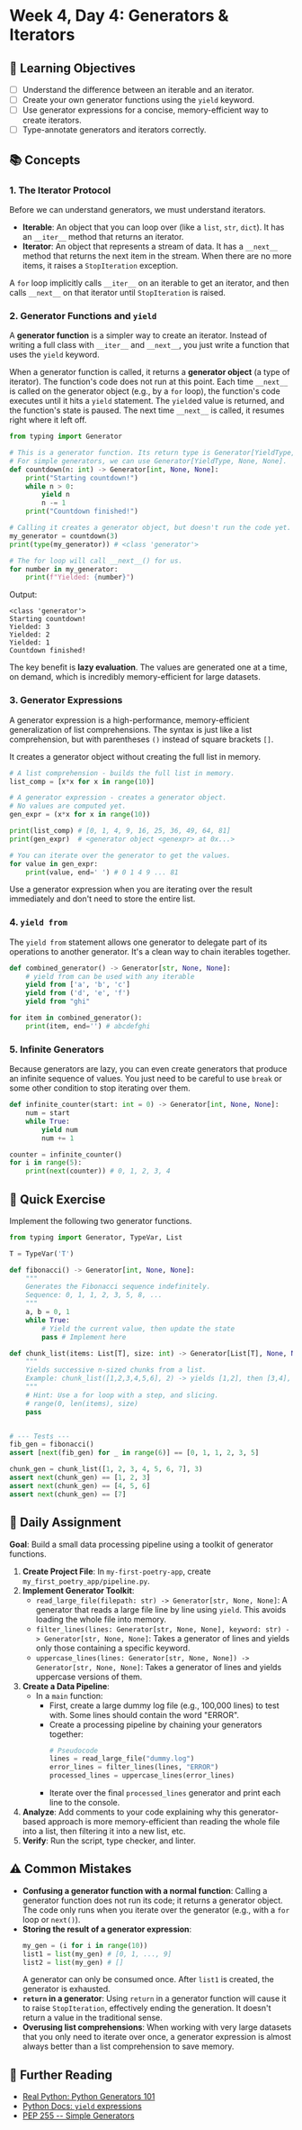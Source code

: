 # Week 4, Day 4: Generators & Iterators

## 🎯 Learning Objectives

- [ ] Understand the difference between an iterable and an iterator.
- [ ] Create your own generator functions using the `yield` keyword.
- [ ] Use generator expressions for a concise, memory-efficient way to create iterators.
- [ ] Type-annotate generators and iterators correctly.

## 📚 Concepts

### 1. The Iterator Protocol

Before we can understand generators, we must understand iterators.

- **Iterable**: An object that you can loop over (like a `list`, `str`, `dict`). It has an `__iter__` method that returns an iterator.
- **Iterator**: An object that represents a stream of data. It has a `__next__` method that returns the next item in the stream. When there are no more items, it raises a `StopIteration` exception.

A `for` loop implicitly calls `__iter__` on an iterable to get an iterator, and then calls `__next__` on that iterator until `StopIteration` is raised.

### 2. Generator Functions and `yield`

A **generator function** is a simpler way to create an iterator. Instead of writing a full class with `__iter__` and `__next__`, you just write a function that uses the `yield` keyword.

When a generator function is called, it returns a **generator object** (a type of iterator). The function's code does not run at this point. Each time `__next__` is called on the generator object (e.g., by a `for` loop), the function's code executes until it hits a `yield` statement. The `yield`ed value is returned, and the function's state is paused. The next time `__next__` is called, it resumes right where it left off.

```python
from typing import Generator

# This is a generator function. Its return type is Generator[YieldType, SendType, ReturnType]
# For simple generators, we can use Generator[YieldType, None, None].
def countdown(n: int) -> Generator[int, None, None]:
    print("Starting countdown!")
    while n > 0:
        yield n
        n -= 1
    print("Countdown finished!")

# Calling it creates a generator object, but doesn't run the code yet.
my_generator = countdown(3)
print(type(my_generator)) # <class 'generator'>

# The for loop will call __next__() for us.
for number in my_generator:
    print(f"Yielded: {number}")
```

Output:

```
<class 'generator'>
Starting countdown!
Yielded: 3
Yielded: 2
Yielded: 1
Countdown finished!
```

The key benefit is **lazy evaluation**. The values are generated one at a time, on demand, which is incredibly memory-efficient for large datasets.

### 3. Generator Expressions

A generator expression is a high-performance, memory-efficient generalization of list comprehensions. The syntax is just like a list comprehension, but with parentheses `()` instead of square brackets `[]`.

It creates a generator object without creating the full list in memory.

```python
# A list comprehension - builds the full list in memory.
list_comp = [x*x for x in range(10)]

# A generator expression - creates a generator object.
# No values are computed yet.
gen_expr = (x*x for x in range(10))

print(list_comp) # [0, 1, 4, 9, 16, 25, 36, 49, 64, 81]
print(gen_expr)  # <generator object <genexpr> at 0x...>

# You can iterate over the generator to get the values.
for value in gen_expr:
    print(value, end=' ') # 0 1 4 9 ... 81
```

Use a generator expression when you are iterating over the result immediately and don't need to store the entire list.

### 4. `yield from`

The `yield from` statement allows one generator to delegate part of its operations to another generator. It's a clean way to chain iterables together.

```python
def combined_generator() -> Generator[str, None, None]:
    # yield from can be used with any iterable
    yield from ['a', 'b', 'c']
    yield from ('d', 'e', 'f')
    yield from "ghi"

for item in combined_generator():
    print(item, end='') # abcdefghi
```

### 5. Infinite Generators

Because generators are lazy, you can even create generators that produce an infinite sequence of values. You just need to be careful to use `break` or some other condition to stop iterating over them.

```python
def infinite_counter(start: int = 0) -> Generator[int, None, None]:
    num = start
    while True:
        yield num
        num += 1

counter = infinite_counter()
for i in range(5):
    print(next(counter)) # 0, 1, 2, 3, 4
```

## 🔹 Quick Exercise

Implement the following two generator functions.

```python
from typing import Generator, TypeVar, List

T = TypeVar('T')

def fibonacci() -> Generator[int, None, None]:
    """
    Generates the Fibonacci sequence indefinitely.
    Sequence: 0, 1, 1, 2, 3, 5, 8, ...
    """
    a, b = 0, 1
    while True:
        # Yield the current value, then update the state
        pass # Implement here

def chunk_list(items: List[T], size: int) -> Generator[List[T], None, None]:
    """
    Yields successive n-sized chunks from a list.
    Example: chunk_list([1,2,3,4,5,6], 2) -> yields [1,2], then [3,4], then [5,6]
    """
    # Hint: Use a for loop with a step, and slicing.
    # range(0, len(items), size)
    pass


# --- Tests ---
fib_gen = fibonacci()
assert [next(fib_gen) for _ in range(6)] == [0, 1, 1, 2, 3, 5]

chunk_gen = chunk_list([1, 2, 3, 4, 5, 6, 7], 3)
assert next(chunk_gen) == [1, 2, 3]
assert next(chunk_gen) == [4, 5, 6]
assert next(chunk_gen) == [7]
```

## 📝 Daily Assignment

**Goal**: Build a small data processing pipeline using a toolkit of generator functions.

1.  **Create Project File**: In `my-first-poetry-app`, create `my_first_poetry_app/pipeline.py`.
2.  **Implement Generator Toolkit**:
    - `read_large_file(filepath: str) -> Generator[str, None, None]`: A generator that reads a large file line by line using `yield`. This avoids loading the whole file into memory.
    - `filter_lines(lines: Generator[str, None, None], keyword: str) -> Generator[str, None, None]`: Takes a generator of lines and yields only those containing a specific keyword.
    - `uppercase_lines(lines: Generator[str, None, None]) -> Generator[str, None, None]`: Takes a generator of lines and yields uppercase versions of them.
3.  **Create a Data Pipeline**:
    - In a `main` function:
      - First, create a large dummy log file (e.g., 100,000 lines) to test with. Some lines should contain the word "ERROR".
      - Create a processing pipeline by chaining your generators together:
        ```python
        # Pseudocode
        lines = read_large_file("dummy.log")
        error_lines = filter_lines(lines, "ERROR")
        processed_lines = uppercase_lines(error_lines)
        ```
      - Iterate over the final `processed_lines` generator and print each line to the console.
4.  **Analyze**: Add comments to your code explaining why this generator-based approach is more memory-efficient than reading the whole file into a list, then filtering it into a new list, etc.
5.  **Verify**: Run the script, type checker, and linter.

## ⚠️ Common Mistakes

- **Confusing a generator function with a normal function**: Calling a generator function does not run its code; it returns a generator object. The code only runs when you iterate over the generator (e.g., with a `for` loop or `next()`).
- **Storing the result of a generator expression**:
  ```python
  my_gen = (i for i in range(10))
  list1 = list(my_gen) # [0, 1, ..., 9]
  list2 = list(my_gen) # []
  ```
  A generator can only be consumed once. After `list1` is created, the generator is exhausted.
- **`return` in a generator**: Using `return` in a generator function will cause it to raise `StopIteration`, effectively ending the generation. It doesn't return a value in the traditional sense.
- **Overusing list comprehensions**: When working with very large datasets that you only need to iterate over once, a generator expression is almost always better than a list comprehension to save memory.

## 📖 Further Reading

- [Real Python: Python Generators 101](https://realpython.com/introduction-to-python-generators/)
- [Python Docs: `yield` expressions](https://docs.python.org/3/reference/expressions.html#yield-expressions)
- [PEP 255 -- Simple Generators](https://peps.python.org/pep-0255/)
